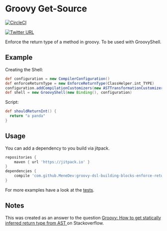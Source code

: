 # Groovy Get-Source

[![CircleCI](https://circleci.com/gh/MeneDev/groovy-dsl-building-blocks-enforce-return-type/tree/master.svg?style=svg)](https://circleci.com/gh/MeneDev/groovy-get-source/tree/master)

[![Twitter URL](https://img.shields.io/twitter/follow/MeneDev.svg?style=social&label=Follow+%20%40MeneDev)](https://twitter.com/MeneDev)

Enforce the return type of a method in groovy. To be used with GroovyShell.
## Example

Creating the Shell:
```groovy
def configuration = new CompilerConfiguration()
def enforceReturnType = new EnforceReturnType(ClassHelper.int_TYPE)
configuration.addCompilationCustomizers(new ASTTransformationCustomizer(enforceReturnType))
def shell = new GroovyShell(new Binding(), configuration)
```

Script:
```groovy
def shouldReturnInt() {
  return "a panda"
}
```

## Usage
You can add a dependency to you build via jitpack.

```groovy
repositories {
    maven { url 'https://jitpack.io' }
}
dependencies {
    compile 'com.github.MeneDev:groovy-dsl-building-blocks-enforce-return-type:-SNAPSHOT'
}
```

For more examples have a look at the [tests](https://github.com/MeneDev/groovy-dsl-building-blocks-enforce-return-type/blob/master/src/test/groovy/de/menedev/groovy/dsl/buildingblocks/EnforceSpec.groovy).
 
## Notes
This was created as an answer to the question [Groovy: How to get statically inferred return type from AST
](https://stackoverflow.com/questions/50337623/groovy-how-to-get-statically-inferred-return-type-from-ast) on Stackoverflow.

